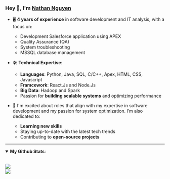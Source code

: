 ### Hey 👋, I'm [Nathan Nguyen](https://www.linkedin.com/in/nathan-nguyen-514967139/)
- 🖥️ **4 years of experience** in software development and IT analysis, with a focus on:
  - Development Salesforce application using APEX 
  - Quality Assurance (QA)
  - System troubleshooting  
  - MSSQL database management  

- 🛠️ **Technical Expertise**:  
  - **Languages**: Python, Java, SQL, C/C++, Apex, HTML, CSS, Javascript
  - **Framcework**: React.Js and Node.Js
  - **Big Data**: Hadoop and Spark  
  - Passion for **building scalable systems** and optimizing performance  

- 🚀 I'm excited about roles that align with my expertise in software development and my passion for system optimization. I’m also dedicated to:  
  - **Learning new skills**  
  - Staying up-to-date with the latest tech trends  
  - Contributing to **open-source projects**

---

<details open>
  <summary><b>My Github Stats</b>: </summary>
  
  <br>
  <p>
    <img src = "https://github-readme-stats.vercel.app/api?username=nhatmn2&show_icons=true&theme=tokyonight&line_height=27">
    <br />
    <img src = "https://github-readme-stats.vercel.app/api/top-langs/?username=nhatmn2&theme=tokyonight">
  </p>
</details>
